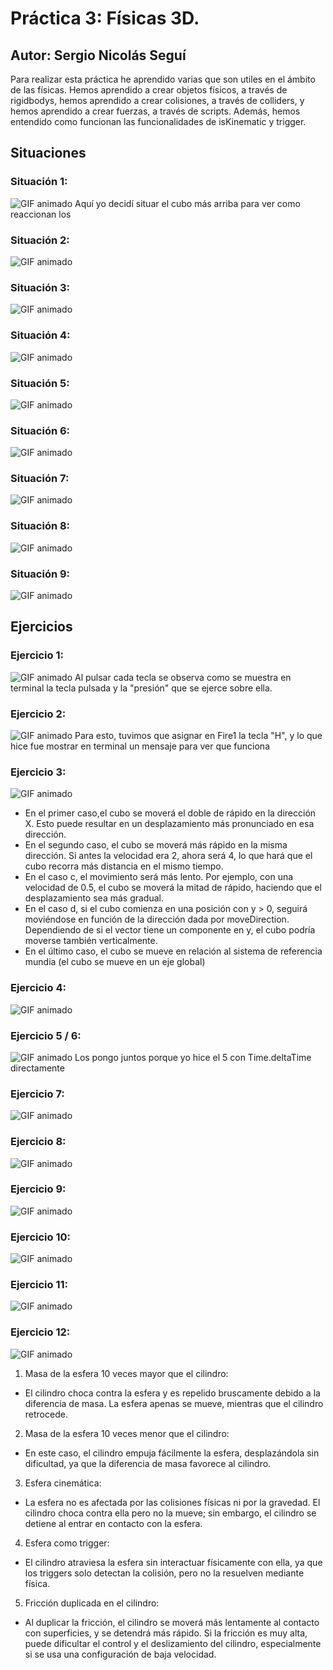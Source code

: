 # Práctica 3: Físicas 3D. 
## Autor: Sergio Nicolás Seguí

Para realizar esta práctica he aprendido varias que son utiles en el ámbito de las físicas. Hemos aprendido a crear objetos físicos, a través de rigidbodys, hemos aprendido a crear colisiones, a través de colliders, y hemos aprendido a crear fuerzas, a través de scripts. Además, hemos entendido como funcionan las funcionalidades de isKinematic y trigger.


## Situaciones
### Situación 1:
![GIF animado](./gifs/situacion1.gif)
Aquí yo decidí situar el cubo más arriba para ver como reaccionan los 

### Situación 2:
![GIF animado](./gifs/situacion2.gif)

### Situación 3:
![GIF animado](./gifs/situacion3.gif)

### Situación 4:
![GIF animado](./gifs/situacion4.gif)

### Situación 5:
![GIF animado](./gifs/situacion5.gif)

### Situación 6:
![GIF animado](./gifs/situacion6.gif)

### Situación 7:
![GIF animado](./gifs/situacion7.gif)

### Situación 8:
![GIF animado](./gifs/situacion8.gif)

### Situación 9:
![GIF animado](./gifs/situacion9.gif)



## Ejercicios
### Ejercicio 1:
![GIF animado](./gifs/ejercicio1.gif)
Al pulsar cada tecla se observa como se muestra en terminal la tecla pulsada y la "presión" que se ejerce sobre ella.

### Ejercicio 2:
![GIF animado](./gifs/ejercicio2.gif)
Para esto, tuvimos que asignar en Fire1 la tecla "H", y lo que hice fue mostrar en terminal un mensaje para ver que funciona

### Ejercicio 3:
![GIF animado](./gifs/ejercicio3.gif)
- En el primer caso,el cubo se moverá el doble de rápido en la dirección X. Esto puede resultar en un desplazamiento más pronunciado en esa dirección.
- En el segundo caso, el cubo se moverá más rápido en la misma dirección. Si antes la velocidad era 2, ahora será 4, lo que hará que el cubo recorra más distancia en el mismo tiempo.
- En el caso c, el movimiento será más lento. Por ejemplo, con una velocidad de 0.5, el cubo se moverá la mitad de rápido, haciendo que el desplazamiento sea más gradual.
- En el caso d, si el cubo comienza en una posición con y > 0, seguirá moviéndose en función de la dirección dada por moveDirection. Dependiendo de si el vector tiene un componente en y, el cubo podría moverse también verticalmente.
- En el último caso, el cubo se mueve en relación al sistema de referencia mundia (el cubo se mueve en un eje global)

### Ejercicio 4:
![GIF animado](./gifs/ejercicio4.gif)

### Ejercicio 5 / 6:
![GIF animado](./gifs/ejercicio6.gif)
Los pongo juntos porque yo hice el 5 con Time.deltaTime directamente

### Ejercicio 7:
![GIF animado](./gifs/ejercicio7.gif)

### Ejercicio 8:
![GIF animado](./gifs/ejercicio8.gif)

### Ejercicio 9:
![GIF animado](./gifs/ejercicio9.gif)

### Ejercicio 10:
![GIF animado](./gifs/ejercicio10.gif)

### Ejercicio 11:
![GIF animado](./gifs/ejercicio11.gif)

### Ejercicio 12:
![GIF animado](./gifs/ejercicio12.gif)
1. Masa de la esfera 10 veces mayor que el cilindro:
- El cilindro choca contra la esfera y es repelido bruscamente debido a la diferencia de masa. La esfera apenas se mueve, mientras que el cilindro retrocede.
2. Masa de la esfera 10 veces menor que el cilindro:
- En este caso, el cilindro empuja fácilmente la esfera, desplazándola sin dificultad, ya que la diferencia de masa favorece al cilindro.
3. Esfera cinemática:
- La esfera no es afectada por las colisiones físicas ni por la gravedad. El cilindro choca contra ella pero no la mueve; sin embargo, el cilindro se detiene al entrar en contacto con la esfera.
4. Esfera como trigger:
- El cilindro atraviesa la esfera sin interactuar físicamente con ella, ya que los triggers solo detectan la colisión, pero no la resuelven mediante física.
5. Fricción duplicada en el cilindro:
- Al duplicar la fricción, el cilindro se moverá más lentamente al contacto con superficies, y se detendrá más rápido. Si la fricción es muy alta, puede dificultar el control y el deslizamiento del cilindro, especialmente si se usa una configuración de baja velocidad.